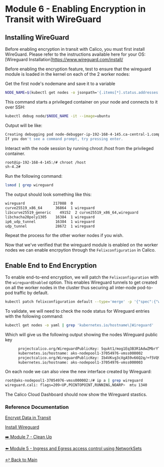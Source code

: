 # Module 6 - Enabling Encryption in Transit with WireGuard

## Installing WireGuard

Before enabling encryption in transit with Calico, you must first install WireGuard. Please refer to the instructions available here for your OS: [Wireguard Installation]<https://www.wireguard.com/install/>

Before enabling the encryption feature, test to ensure that the wireguard module is loaded in the kernel on each of the 2 worker nodes:

Get the first node's nodemane and save it to a variable

```bash
NODE_NAME=$(kubectl get nodes -o jsonpath='{.items[*].status.addresses[?(@.type=="Hostname")].address}'| awk '{print $1;}')
```

This command starts a privileged container on your node and connects to it over SSH:

```bash
kubectl debug node/$NODE_NAME -it --image=ubuntu
```

Output will be like:

```bash
Creating debugging pod node-debugger-ip-192-168-4-145.ca-central-1.compute.internal-lx9qd with container debugger on node ip-192-168-4-145.ca-central-1.compute.internal.
If you don't see a command prompt, try pressing enter.
```

Interact with the node session by running chroot /host from the privileged container.

```bash
root@ip-192-168-4-145:/# chroot /host
sh-4.2#
```

Run the following command:

```bash
lsmod | grep wireguard
```

The output should look something like this:

```bash
wireguard             217088  0
curve25519_x86_64      36864  1 wireguard
libcurve25519_generic    49152  2 curve25519_x86_64,wireguard
libchacha20poly1305    16384  1 wireguard
ip6_udp_tunnel         16384  1 wireguard
udp_tunnel             28672  1 wireguard
```

Repeat the process for the other worker nodes if you wish.

Now that we've verified that the wireguard module is enabled on the worker nodes we can enable encrpytion through the `Felixconfiguration` in Calico.

## Enable End to End Encryption

To enable end-to-end encryption, we will patch the `Felixconfiguration` with the `wireguardEnabled` option. This enables Wireguard tunnels to get created on all the worker nodes in the cluster thus securing all inter-node pod-to-pod traffic by default.

```bash
kubectl patch felixconfiguration default --type='merge' -p '{"spec":{"wireguardEnabled":true}}'
```

To validate, we will need to check the node status for Wireguard entries with the following command:

```bash
kubectl get nodes -o yaml | grep 'kubernetes.io/hostname\|Wireguard'
```

Which will give us the following output showing the nodes Wireguard public key

```bash
      projectcalico.org/WireguardPublicKey: 5qukt1/mog1Eq3B3R1AdwZMbrYTgxtseR4doUxFbckY=
      kubernetes.io/hostname: aks-nodepool1-37054976-vmss000002
      projectcalico.org/WireguardPublicKey: Ib4VKvg3cXgA59v66Q2q/+f5VQ9ub7PCj8RPyQsvfDg=
      kubernetes.io/hostname: aks-nodepool1-37054976-vmss000003
```

On each node we can also view the new interface created by Wireguard:

```bash
root@aks-nodepool1-37054976-vmss000002:/# ip a | grep wireguard
wireguard.cali: flags=209<UP,POINTOPOINT,RUNNING,NOARP>  mtu 1340
```

The Calico Cloud Dashboard should now show the Wireguard stastics.

### Reference Documentation

[Encrypt Data in Transit](https://docs.tigera.io/compliance/encrypt-cluster-pod-traffic)

[Install Wireguard](https://www.wireguard.com/install/)

[:arrow_right: Module 7 - Clean Up](module-7-clean-up.md)  

[:arrow_left: Module 5 - Ingress and Egress access control using NetworkSets](module-5-network-sets.md)  

[:leftwards_arrow_with_hook: Back to Main](../README.md)
